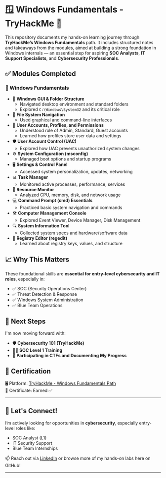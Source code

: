 
# 🪟 Windows Fundamentals - TryHackMe 🧠

This repository documents my hands-on learning journey through **TryHackMe’s Windows Fundamentals** path. It includes structured notes and takeaways from the modules, aimed at building a strong foundation in Windows internals — an essential step for aspiring **SOC Analysts**, **IT Support Specialists**, and **Cybersecurity Professionals**.

## ✅ Modules Completed

### 🔹 Windows Fundamentals
- 📁 **Windows GUI & Folder Structure**
  - Navigated desktop environment and standard folders
  - Explored `C:\Windows\System32` and its critical role
- 📂 **File System Navigation**
  - Used graphical and command-line interfaces
- 👤 **User Accounts, Profiles, and Permissions**
  - Understood role of Admin, Standard, Guest accounts
  - Learned how profiles store user data and settings
- 🛡️ **User Account Control (UAC)**
  - Explored how UAC prevents unauthorized system changes
- ⚙️ **System Configuration (msconfig)**
  - Managed boot options and startup programs
- 🖥️ **Settings & Control Panel**
  - Accessed system personalization, updates, networking
- 📊 **Task Manager**
  - Monitored active processes, performance, services
- 🧠 **Resource Monitor**
  - Analyzed CPU, memory, disk, and network usage
- 💻 **Command Prompt (cmd) Essentials**
  - Practiced basic system navigation and commands
- 🛠️ **Computer Management Console**
  - Explored Event Viewer, Device Manager, Disk Management
- 🔍 **System Information Tool**
  - Collected system specs and hardware/software data
- 🧬 **Registry Editor (regedit)**
  - Learned about registry keys, values, and structure

## 📈 Why This Matters
These foundational skills are **essential for entry-level cybersecurity and IT roles**, especially in:
- ✅ SOC (Security Operations Center)
- ✅ Threat Detection & Response
- ✅ Windows System Administration
- ✅ Blue Team Operations

## 🧩 Next Steps
I'm now moving forward with:
- 🛡️ **Cybersecurity 101 (TryHackMe)**
- 🕵️‍♂️ **SOC Level 1 Training**
- 🎯 **Participating in CTFs and Documenting My Progress**

## 🧾 Certification
🖥️ Platform: [TryHackMe - Windows Fundamentals Path](https://tryhackme.com)  
📃 Certificate: Earned ✅

---

## 📣 Let's Connect!
I’m actively looking for opportunities in **cybersecurity**, especially entry-level roles like:
- SOC Analyst (L1)
- IT Security Support
- Blue Team Internships

📫 Reach out via [LinkedIn](https://www.linkedin.com/in/rahul-nandagopal/recent-activity/all/) or browse more of my hands-on labs here on GitHub!

---

